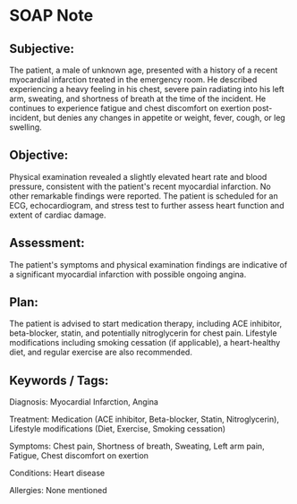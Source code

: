 # SOAP Note

## Subjective: 
The patient, a male of unknown age, presented with a history of a recent myocardial infarction treated in the emergency room. He described experiencing a heavy feeling in his chest, severe pain radiating into his left arm, sweating, and shortness of breath at the time of the incident. He continues to experience fatigue and chest discomfort on exertion post-incident, but denies any changes in appetite or weight, fever, cough, or leg swelling.

## Objective: 
Physical examination revealed a slightly elevated heart rate and blood pressure, consistent with the patient's recent myocardial infarction. No other remarkable findings were reported. The patient is scheduled for an ECG, echocardiogram, and stress test to further assess heart function and extent of cardiac damage.

## Assessment: 
The patient's symptoms and physical examination findings are indicative of a significant myocardial infarction with possible ongoing angina.

## Plan: 
The patient is advised to start medication therapy, including ACE inhibitor, beta-blocker, statin, and potentially nitroglycerin for chest pain. Lifestyle modifications including smoking cessation (if applicable), a heart-healthy diet, and regular exercise are also recommended. 

## Keywords / Tags:

Diagnosis: 
Myocardial Infarction, Angina

Treatment: 
Medication (ACE inhibitor, Beta-blocker, Statin, Nitroglycerin), Lifestyle modifications (Diet, Exercise, Smoking cessation)

Symptoms: 
Chest pain, Shortness of breath, Sweating, Left arm pain, Fatigue, Chest discomfort on exertion

Conditions: 
Heart disease

Allergies: 
None mentioned
